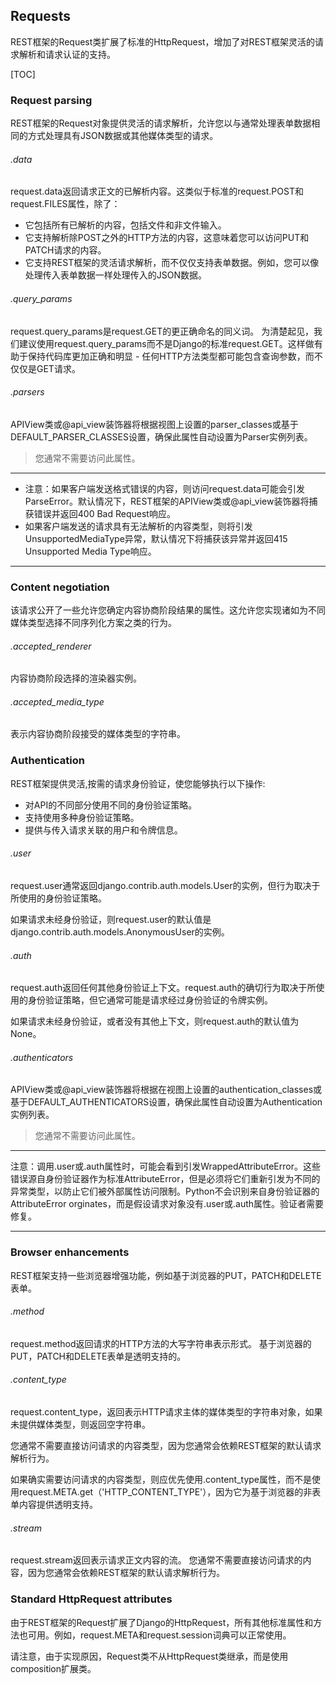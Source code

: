 ## Requests
REST框架的Request类扩展了标准的HttpRequest，增加了对REST框架灵活的请求解析和请求认证的支持。

[TOC]

### Request parsing

REST框架的Request对象提供灵活的请求解析，允许您以与通常处理表单数据相同的方式处理具有JSON数据或其他媒体类型的请求。

###### .data

request.data返回请求正文的已解析内容。这类似于标准的request.POST和request.FILES属性，除了：

* 它包括所有已解析的内容，包括文件和非文件输入。
* 它支持解析除POST之外的HTTP方法的内容，这意味着您可以访问PUT和PATCH请求的内容。
* 它支持REST框架的灵活请求解析，而不仅仅支持表单数据。例如，您可以像处理传入表单数据一样处理传入的JSON数据。

###### .query_params

request.query_params是request.GET的更正确命名的同义词。
为清楚起见，我们建议使用request.query_params而不是Django的标准request.GET。这样做有助于保持代码库更加正确和明显 - 任何HTTP方法类型都可能包含查询参数，而不仅仅是GET请求。

###### .parsers

APIView类或@api_view装饰器将根据视图上设置的parser_classes或基于DEFAULT_PARSER_CLASSES设置，确保此属性自动设置为Parser实例列表。

> 您通常不需要访问此属性。
---

* 注意：如果客户端发送格式错误的内容，则访问request.data可能会引发ParseError。默认情况下，REST框架的APIView类或@api_view装饰器将捕获错误并返回400 Bad Request响应。
* 如果客户端发送的请求具有无法解析的内容类型，则将引发UnsupportedMediaType异常，默认情况下将捕获该异常并返回415 Unsupported Media Type响应。

---

### Content negotiation

该请求公开了一些允许您确定内容协商阶段结果的属性。这允许您实现诸如为不同媒体类型选择不同序列化方案之类的行为。

###### .accepted_renderer

内容协商阶段选择的渲染器实例。

###### .accepted_media_type

表示内容协商阶段接受的媒体类型的字符串。

### Authentication

REST框架提供灵活,按需的请求身份验证，使您能够执行以下操作:

* 对API的不同部分使用不同的身份验证策略。
* 支持使用多种身份验证策略。
* 提供与传入请求关联的用户和令牌信息。


###### .user

request.user通常返回django.contrib.auth.models.User的实例，但行为取决于所使用的身份验证策略。

如果请求未经身份验证，则request.user的默认值是django.contrib.auth.models.AnonymousUser的实例。

###### .auth

request.auth返回任何其他身份验证上下文。request.auth的确切行为取决于所使用的身份验证策略，但它通常可能是请求经过身份验证的令牌实例。

如果请求未经身份验证，或者没有其他上下文，则request.auth的默认值为None。

###### .authenticators

APIView类或@api_view装饰器将根据在视图上设置的authentication_classes或基于DEFAULT_AUTHENTICATORS设置，确保此属性自动设置为Authentication实例列表。

> 您通常不需要访问此属性。

---

注意：调用.user或.auth属性时，可能会看到引发WrappedAttributeError。这些错误源自身份验证器作为标准AttributeError，但是必须将它们重新引发为不同的异常类型，以防止它们被外部属性访问限制。Python不会识别来自身份验证器的AttributeError orginates，而是假设请求对象没有.user或.auth属性。验证者需要修复。

---

### Browser enhancements

REST框架支持一些浏览器增强功能，例如基于浏览器的PUT，PATCH和DELETE表单。

###### .method

request.method返回请求的HTTP方法的大写字符串表示形式。
基于浏览器的PUT，PATCH和DELETE表单是透明支持的。

###### .content_type

request.content_type，返回表示HTTP请求主体的媒体类型的字符串对象，如果未提供媒体类型，则返回空字符串。

您通常不需要直接访问请求的内容类型，因为您通常会依赖REST框架的默认请求解析行为。

如果确实需要访问请求的内容类型，则应优先使用.content_type属性，而不是使用request.META.get（'HTTP_CONTENT_TYPE'），因为它为基于浏览器的非表单内容提供透明支持。

###### .stream

request.stream返回表示请求正文内容的流。
您通常不需要直接访问请求的内容，因为您通常会依赖REST框架的默认请求解析行为。

### Standard HttpRequest attributes

由于REST框架的Request扩展了Django的HttpRequest，所有其他标准属性和方法也可用。例如，request.META和request.session词典可以正常使用。

请注意，由于实现原因，Request类不从HttpRequest类继承，而是使用composition扩展类。
